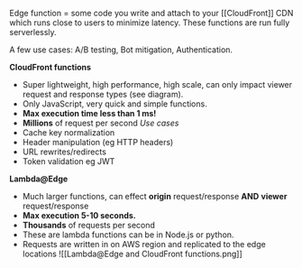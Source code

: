 Edge function = some code you write and attach to your [[CloudFront]] CDN which runs close to users to minimize latency.
These functions are run fully serverlessly.

A few use cases: A/B testing, Bot mitigation, Authentication.

**CloudFront functions**
- Super lightweight, high performance, high scale, can only impact viewer request and response types (see diagram).
- Only JavaScript, very quick and simple functions.
- **Max execution time less than 1 ms!**
- **Millions** of request per second
*Use cases* 
- Cache key normalization
- Header manipulation (eg HTTP headers)
- URL rewrites/redirects
- Token validation eg JWT

**Lambda@Edge**
- Much larger functions, can effect **origin** request/response **AND** **viewer** request/response
- **Max execution 5-10 seconds.**
- **Thousands** of requests per second
- These are lambda functions can be in Node.js or python.
- Requests are written in on AWS region and replicated to the edge locations
![[Lambda@Edge and CloudFront functions.png]]